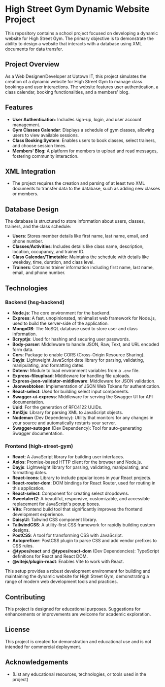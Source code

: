 # High Street Gym Dynamic Website Project

This repository contains a school project focused on developing a dynamic website for High Street Gym. The primary objective is to demonstrate the ability to design a website that interacts with a database using XML documents for data transfer.

## Project Overview

As a Web Designer/Developer at Uptown IT, this project simulates the creation of a dynamic website for High Street Gym to manage class bookings and user interactions. The website features user authentication, a class calendar, booking functionalities, and a members' blog.

## Features

- **User Authentication**: Includes sign-up, login, and user account management.
- **Gym Classes Calendar**: Displays a schedule of gym classes, allowing users to view available sessions.
- **Class Booking System**: Enables users to book classes, select trainers, and choose session times.
- **Members' Blog**: A platform for members to upload and read messages, fostering community interaction.

## XML Integration

- The project requires the creation and parsing of at least two XML documents to transfer data to the database, such as adding new classes or members.

## Database Design

The database is structured to store information about users, classes, trainers, and the class schedule:

- **Users**: Stores member details like first name, last name, email, and phone number.
- **Classes/Activities**: Includes details like class name, description, location, occupancy, and trainer ID.
- **Class Calendar/Timetable**: Maintains the schedule with details like weekday, time, duration, and class level.
- **Trainers**: Contains trainer information including first name, last name, email, and phone number.

## Technologies

### Backend (hsg-backend)

- **Node.js**: The core environment for the backend.
- **Express**: A fast, unopinionated, minimalist web framework for Node.js, used to build the server-side of the application.
- **MongoDB**: The NoSQL database used to store user and class information.
- **Bcryptjs**: Used for hashing and securing user passwords.
- **Body-parser**: Middleware to handle JSON, Raw, Text, and URL encoded form data.
- **Cors**: Package to enable CORS (Cross-Origin Resource Sharing).
- **Dayjs**: Lightweight JavaScript date library for parsing, validating, manipulating, and formatting dates.
- **Dotenv**: Module to load environment variables from a `.env` file.
- **Express-fileupload**: Middleware for handling file uploads.
- **Express-json-validator-middleware**: Middleware for JSON validation.
- **Jsonwebtoken**: Implementation of JSON Web Tokens for authentication.
- **React-select**: Used for building select input components.
- **Swagger-ui-express**: Middleware for serving the Swagger UI for API documentation.
- **Uuid**: For the generation of RFC4122 UUIDs.
- **Xml2js**: Library for parsing XML to JavaScript objects.
- **Nodemon** (Dev Dependency): Utility that monitors for any changes in your source and automatically restarts your server.
- **Swagger-autogen** (Dev Dependency): Tool for auto-generating Swagger documentation.

### Frontend (high-street-gym)

- **React**: A JavaScript library for building user interfaces.
- **Axios**: Promise-based HTTP client for the browser and Node.js.
- **Dayjs**: Lightweight library for parsing, validating, manipulating, and formatting dates.
- **React-icons**: Library to include popular icons in your React projects.
- **React-router-dom**: DOM bindings for React Router, used for routing in this application.
- **React-select**: Component for creating select dropdowns.
- **Sweetalert2**: A beautiful, responsive, customizable, and accessible replacement for JavaScript's popup boxes.
- **Vite**: Frontend build tool that significantly improves the frontend development experience.
- **DaisyUI**: Tailwind CSS component library.
- **TailwindCSS**: A utility-first CSS framework for rapidly building custom designs.
- **PostCSS**: A tool for transforming CSS with JavaScript.
- **Autoprefixer**: PostCSS plugin to parse CSS and add vendor prefixes to CSS rules.
- **@types/react** and **@types/react-dom** (Dev Dependencies): TypeScript definitions for React and React DOM.
- **@vitejs/plugin-react**: Enables Vite to work with React.

This setup provides a robust development environment for building and maintaining the dynamic website for High Street Gym, demonstrating a range of modern web development tools and practices.


## Contributing

This project is designed for educational purposes. Suggestions for enhancements or improvements are welcome for academic exploration.

## License

This project is created for demonstration and educational use and is not intended for commercial deployment.

## Acknowledgements

- (List any educational resources, technologies, or tools used in the project)

